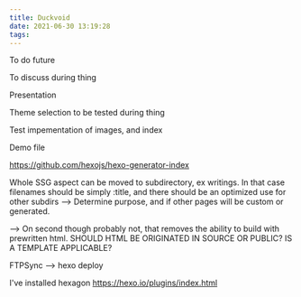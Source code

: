 ```yaml
---
title: Duckvoid
date: 2021-06-30 13:19:28
tags:
---
```


To do future

To discuss during thing

Presentation

Theme selection to be tested during thing

Test impementation of images, and index

Demo file

https://github.com/hexojs/hexo-generator-index

Whole SSG aspect can be moved to subdirectory, ex writings. In that case filenames should be simply :title,
and there should be an optimized use for other subdirs
--> Determine purpose, and if other pages will be custom or generated.

--> On second though probably not, that removes the ability to build with prewritten html.
SHOULD HTML BE ORIGINATED IN SOURCE OR PUBLIC? IS A TEMPLATE APPLICABLE?

FTPSync --> hexo deploy

I've installed hexagon
https://hexo.io/plugins/index.html
